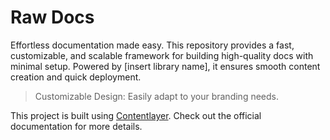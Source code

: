 # Raw Docs

Effortless documentation made easy. This repository provides a fast, customizable, and scalable framework for building high-quality docs with minimal setup. Powered by [insert library name], it ensures smooth content creation and quick deployment.

> Customizable Design: Easily adapt to your branding needs.

This project is built using [Contentlayer](https://contentlayer.dev/). Check out the official documentation for more details.
